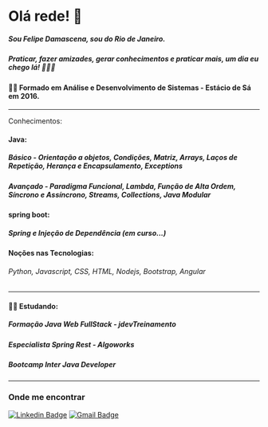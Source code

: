 # Olá rede! 👋
##### Sou Felipe Damascena, sou do Rio de Janeiro.
##### Praticar, fazer amizades, gerar conhecimentos e praticar mais, um dia eu chego lá! 🚀🚀🚀   

#### 👨‍🎓 Formado em Análise e Desenvolvimento de Sistemas - Estácio de Sá em 2016.
_________________
Conhecimentos:
#### Java:
##### Básico - Orientação a objetos, Condições, Matriz, Arrays, Laços de Repetição, Herança e Encapsulamento, Exceptions
##### Avançado - Paradigma Funcional, Lambda, Função de Alta Ordem, Síncrono e Assíncrono, Streams, Collections, Java Modular

#### spring boot:
#####  Spring e Injeção de Dependência (em curso...)

#### Noções nas Tecnologias:
###### Python, Javascript, CSS, HTML, Nodejs, Bootstrap, Angular
_________________

#### 👨‍💻 Estudando:  
##### Formação Java Web FullStack - jdevTreinamento
##### Especialista Spring Rest - Algoworks
##### Bootcamp Inter Java Developer
_________________
### Onde me encontrar

[![Linkedin Badge](https://img.shields.io/badge/-Linkedin-blue?style=flat-square&logo=Linkedin&logoColor=white&link=https://www.linkedin.com/in/felipe-damascena/)](https://www.linkedin.com/in/felipe-damascena-1b86355b/)
[![Gmail Badge](https://img.shields.io/badge/-Gmail-c14438?style=flat-square&logo=Gmail&logoColor=white&link=mailto:jfdamascena@gmail.com)](mailto:jfdamascena@gmail.com)
